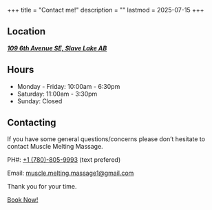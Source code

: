 +++
title = "Contact me!"
description = ""
lastmod = 2025-07-15
+++

## Location

[***109 6th Avenue SE, Slave Lake AB***](https://maps.app.goo.gl/CButUkqw8LoVVTiu7)

## Hours

- Monday - Friday: 10:00am - 6:30pm
- Saturday: 11:00am - 3:30pm
- Sunday: Closed

## Contacting

If you have some general questions/concerns please don’t hesitate to contact Muscle Melting Massage.

PH#: <a href="tel:+17808059993">+1 (780)-805-9993</a> (text prefered)


Email: [muscle.melting.massage1@gmail.com](mailto:muscle.melting.massage1@gmail.com)

Thank you for your time.

<p class="text-center">
    <a class="lead" href="https://makayla-massage.noterro.com/">Book Now!</a>
</p>

